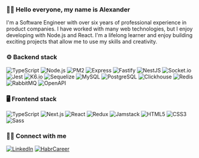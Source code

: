 ### 👋🏻 Hello everyone, my name is Alexander

I'm a Software Engineer with over six years of professional experience in product companies. I have worked with many web technologies, but I enjoy developing with Node.js and React. I'm a lifelong learner and enjoy building exciting projects that allow me to use my skills and creativity.

### ⚙️ Backend stack

![TypeScript](https://img.shields.io/badge/TypeScript-3178C6?style=for-the-badge&logo=TypeScript&logoColor=white)
![Node.js](https://img.shields.io/badge/Node.js-339933?style=for-the-badge&logo=Node.js&logoColor=white)
![PM2](https://img.shields.io/badge/PM2-2B037A?style=for-the-badge&logo=PM2&logoColor=white)
![Express](https://img.shields.io/badge/Express-FFFFFF?style=for-the-badge&logo=Express&logoColor=green)
![Fastify](https://img.shields.io/badge/Fastify-FFFFFF?style=for-the-badge&logo=Fastify&logoColor=black)
![NestJS](https://img.shields.io/badge/NestJS-FFFFFF?style=for-the-badge&logo=NestJS&logoColor=E0234E)
![Socket.io](https://img.shields.io/badge/Socket.io-FFFFFF?style=for-the-badge&logo=Socket.io&logoColor=black)
![Jest](https://img.shields.io/badge/Jest-FFFFFF?style=for-the-badge&logo=Jest&logoColor=brightgreen)
![K6.io](https://img.shields.io/badge/k6.io-FFFFFF?style=for-the-badge&logo=k6&logoColor=7D64FF)
![Sequelize](https://img.shields.io/badge/Sequelize-52B0E7?style=for-the-badge&logo=Sequelize&logoColor=white)
![MySQL](https://img.shields.io/badge/MySQL-4479A1?style=for-the-badge&logo=MySQL&logoColor=white)
![PostgreSQL](https://img.shields.io/badge/PostgreSQL-4169E1?style=for-the-badge&logo=PostgreSQL&logoColor=white)
![Clickhouse](https://img.shields.io/badge/clickhouse-e6a715?style=for-the-badge&logo=clickhouse&logoColor=white)
![Redis](https://img.shields.io/badge/Redis-DC382D?style=for-the-badge&logo=Redis&logoColor=white)
![RabbitMQ](https://img.shields.io/badge/RabbitMQ-FF6600?style=for-the-badge&logo=RabbitMQ&logoColor=white)
![OpenAPI](https://img.shields.io/badge/OpenAPI-6BA539?style=for-the-badge&logo=Swagger&logoColor=white)

### 🖥 Frontend stack
![TypeScript](https://img.shields.io/badge/TypeScript-3178C6?style=for-the-badge&logo=TypeScript&logoColor=white)
![Next.js](https://img.shields.io/badge/Next.js-000000?style=for-the-badge&logo=Next.js&logoColor=white)
![React](https://img.shields.io/badge/React-61DAFB?style=for-the-badge&logo=React&logoColor=black)
![Redux](https://img.shields.io/badge/Redux-764ABC?style=for-the-badge&logo=Redux&logoColor=white)
![Jamstack](https://img.shields.io/badge/Jamstack-F0047F?style=for-the-badge&logo=Jamstack&logoColor=white)
![HTML5](https://img.shields.io/badge/HTML5-E34F26?style=for-the-badge&logo=HTML5&logoColor=white)
![CSS3](https://img.shields.io/badge/CSS3-1572B6?style=for-the-badge&logo=CSS3&logoColor=white)
![Sass](https://img.shields.io/badge/Scss-CC6699?style=for-the-badge&logo=Sass&logoColor=white)

### 🤝🏻 Connect with me
[<img alt="LinkedIn" src="https://img.shields.io/badge/LinkedIn-0A66C2?style=for-the-badge&logo=LinkedIn&logoColor=white" />][linkedin]
[<img alt="HabrCareer" src="https://img.shields.io/badge/Habr_Career-65A3BE?style=for-the-badge&logo=Habr&logoColor=white" />][habrcareer]

[habrcareer]: https://career.habr.com/artamonov-tech
[linkedin]: https://www.linkedin.com/in/artamonovtech
